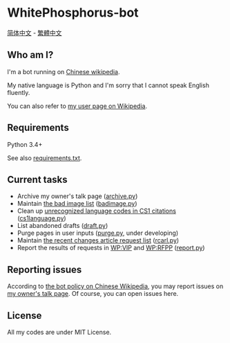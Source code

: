 # WhitePhosphorus-bot

[简体中文](READ.zh-hans.md) - [繁體中文](READ.zh-hant.md)

## Who am I?
I'm a bot running on [Chinese wikipedia](https://zh.wikipedia.org).

My native language is Python and I'm sorry that I cannot speak English fluently.

You can also refer to [my user page on Wikipedia](https://zh.wikipedia.org/wiki/User:WhitePhosphorus-bot).

## Requirements
Python 3.4+

See also [requirements.txt](requirements.txt).

## Current tasks
* Archive my owner's talk page ([archive.py](src/archive.py))
* Maintain [the bad image list](https://zh.wikipedia.org/wiki/Mediawiki:Bad_image_list) ([badimage.py](src/badimage.py))
* Clean up [unrecognized language codes in CS1 citations](https://zh.wikipedia.org/wiki/Category:引文格式1维护：未识别语文类型) ([cs1language.py](src/cs1language.py))
* List abandoned drafts ([draft.py](src/draft.py))
* Purge pages in user inputs ([purge.py](src/purge.py), under developing)
* Maintain [the recent changes article request list](https://zh.wikipedia.org/wiki/Template:Recent_changes_article_requests/list) ([rcarl.py](src/rcarl.py))
* Report the results of requests in [WP:VIP](https://zh.wikipedia.org/wiki/WP:VIP) and [WP:RFPP](https://zh.wikipedia.org/wiki/WP:RFPP) ([report.py](src/report.py))

## Reporting issues
According to [the bot policy on Chinese Wikipedia](https://zh.wikipedia.org/wiki/Wikipedia:機械人方針#輕微的錯誤、投訴和改進建議), you may report issues on [my owner's talk page](https://zh.wikipedia.org/wiki/User_talk:WhitePhosphorus). Of course, you can open issues here.

## License
All my codes are under MIT License.
